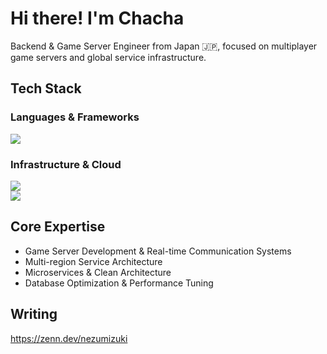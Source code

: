 #  Hi there! I'm Chacha

Backend & Game Server Engineer from Japan 🇯🇵, focused on multiplayer game servers and global service infrastructure.

## Tech Stack
### Languages & Frameworks
<img src="https://skillicons.dev/icons?i=go,ts,cpp,rust,cs,nodejs,nestjs" /> <br />

### Infrastructure & Cloud
<img src="https://skillicons.dev/icons?i=docker,kubernetes,terraform,gcp,aws" /> <br />
<img src="https://skillicons.dev/icons?i=mysql,redis,firebase,dynamodb" />

## Core Expertise
- Game Server Development & Real-time Communication Systems
- Multi-region Service Architecture
- Microservices & Clean Architecture
- Database Optimization & Performance Tuning

## Writing
https://zenn.dev/nezumizuki
